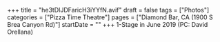 +++
title = "he3tDIJDFaricH3iYYfN.avif"
draft = false
tags = ["Photos"]
categories = ["Pizza Time Theatre"]
pages = ["Diamond Bar, CA (1900 S Brea Canyon Rd)"]
startDate = ""
+++
1-Stage in June 2019 (PC: David Orellana)
